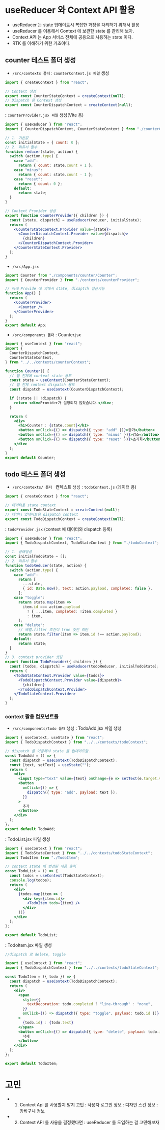 # useReducer 와 Context API 활용

- useReducer 는 state 업데이트시 복잡한 과정을 처리하기 위해서 활용
- useReducer 를 이용해서 Context 에 보관한 state 를 관리해 보자.
- Context API 는 App 서비스 전체에 공용으로 사용하는 state 이다.
- RTK 를 이해하기 위한 기초이다.

## counter 테스트 폴더 생성

- `/src/contexts 폴더`
  : `counterContext.js 파일` 생성

```js
import { createContext } from "react";

// Context 생성
export const CounterStateContext = createContext(null);
// Dispatch 용 Context 생성
export const CounterDispatchContext = createContext(null);
```

: `counterProvider.jsx 파일` 생성(Vite 용)

```jsx
import { useReducer } from "react";
import { CounterDispatchContext, CounterStateContext } from "./counterContext";

// 1. 기본값
const initialState = { count: 0 };
// 2. 리듀서 함수
function reducer(state, action) {
  switch (action.type) {
    case "add":
      return { count: state.count + 1 };
    case "minus":
      return { count: state.count - 1 };
    case "reset":
      return { count: 0 };
    default:
      return state;
  }
}

// Context Provider 생성
export function CounterProvider({ children }) {
  const [state, dispatch] = useReducer(reducer, initialState);
  return (
    <CounterStateContext.Provider value={state}>
      <CounterDispatchContext.Provider value={dispatch}>
        {children}
      </CounterDispatchContext.Provider>
    </CounterStateContext.Provider>
  );
}
```

- `/src/App.jsx`

```jsx
import Counter from "./components/counter/Counter";
import { CounterProvider } from "./contexts/counterProvider";

// 아래 Provide 에 의해서 state, disaptch 접근가능
function App() {
  return (
    <CounterProvider>
      <Counter />
    </CounterProvider>
  );
}
export default App;
```

- `/src/components 폴더`
  : Counter.jsx

```jsx
import { useContext } from "react";
import {
  CounterDispatchContext,
  CounterStateContext,
} from "../../contexts/counterContext";

function Counter() {
  // 앱 전체에 context state 용도
  const state = useContext(CounterStateContext);
  // 앱 전체 context dispatch 용도
  const dispatch = useContext(CounterDispatchContext);

  if (!state || !dispatch) {
    return <div>Provider가 설정되지 않았습니다.</div>;
  }

  return (
    <div>
      <h1>Counter : {state.count}</h1>
      <button onClick={() => dispatch({ type: "add" })}>증가</button>
      <button onClick={() => dispatch({ type: "minus" })}>감소</button>
      <button onClick={() => dispatch({ type: "reset" })}>초기화</button>
    </div>
  );
}
export default Counter;
```

## todo 테스트 폴더 생성

- `/src/contexts/ 폴더 ` 컨텍스트 생성
  : `todoContext.js` (데이터 용)

```js
import { createContext } from "react";

// 데이터용 state context
export const TodoStateContext = createContext(null);
// 데이터 업데이트용 dispatch context
export const TodoDispatchContext = createContext(null);
```

: `todoProvider.jsx` (context 에 데이터와 dispatch 등록)

```jsx
import { useReducer } from "react";
import { TodoDispatchContext, TodoStateContext } from "./todoContext";

// 1. 상태생성
const initialTodoState = [];
// 2. 리듀서 함수
function todoReducer(state, action) {
  switch (action.type) {
    case "add":
      return [
        ...state,
        { id: Date.now(), text: action.payload, completed: false },
      ];
    case "toggle":
      return state.map(item =>
        item.id === action.payload
          ? { ...item, completed: !item.completed }
          : item,
      );
    case "delete":
      // 배열.filter 조건이 true 것만 리턴
      return state.filter(item => item.id !== action.payload);
    default:
      return state;
  }
}
// 3. context provider 셋팅
export function TodoProvider({ children }) {
  const [todos, dispatch] = useReducer(todoReducer, initialTodoState);
  return (
    <TodoStateContext.Provider value={todos}>
      <TodoDispatchContext.Provider value={dispatch}>
        {children}
      </TodoDispatchContext.Provider>
    </TodoStateContext.Provider>
  );
}
```

### context 활용 컴포넌트들

- `/src/components/todo 폴더` 생성
  : TodoAdd.jsx 파일 생성

```jsx
import { useContext, useState } from "react";
import { TodoDispatchContext } from "../../contexts/todoContext";

// dispatch 를 이용해서 state 를 업데이트함.
const TodoAdd = () => {
  const dispatch = useContext(TodoDispatchContext);
  const [text, setText] = useState("");
  return (
    <div>
      <input type="text" value={text} onChange={e => setText(e.target.value)} />
      <button
        onClick={() => {
          dispatch({ type: "add", payload: text });
        }}
      >
        추가
      </button>
    </div>
  );
};
export default TodoAdd;
```

: TodoList.jsx 파일 생성

```jsx
import { useContext } from "react";
import { TodoStateContext } from "../../contexts/todoStateContext";
import TodoItem from "./TodoItem";

// context state 에 변경된 내용 출력
const TodoList = () => {
  const todos = useContext(TodoStateContext);
  console.log(todos);
  return (
    <div>
      {todos.map(item => (
        <div key={item.id}>
          <TodoItem todo={item} />
        </div>
      ))}
    </div>
  );
};

export default TodoList;
```

: TodoItem.jsx 파일 생성

```jsx
//dispatch 로 delete, toggle

import { useContext } from "react";
import { TodoDispatchContext } from "../../contexts/todoStateContext";

const TodoItem = ({ todo }) => {
  const dispatch = useContext(TodoDispatchContext);
  return (
    <div>
      <span
        style={{
          textDecoration: todo.completed ? "line-through" : "none",
        }}
        onClick={() => dispatch({ type: "toggle", payload: todo.id })}
      >
        {todo.id} : {todo.text}
      </span>
      <button onClick={() => dispatch({ type: "delete", payload: todo.id })}>
        삭제
      </button>
    </div>
  );
};

export default TodoItem;
```

# 고민

- 1. Context Api 를 사용할지 말지 고민
     : 사용자 로그인 정보
     : 디자인 스킨 정보
     : 장바구니 정보
- 2.  Context API 를 사용을 결정했다면
      : useReducer 를 도입하는 걸 고민해보자
